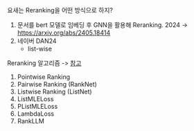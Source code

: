 요새는 Reranking을 어떤 방식으로 하지?
1. 문서를 bert 모델로 임베딩 후 GNN을 활용해 Reranking. 2024 -> https://arxiv.org/abs/2405.18414
2. 네이버 DAN24
	- list-wise

Reranking 알고리즘 -> [참고](https://yjoonjang.medium.com/re-ranker-%EB%AA%A8%EB%8D%B8-%ED%95%99%EC%8A%B5%EC%9D%84-%EC%9C%84%ED%95%9C-%EB%8B%A4%EC%96%91%ED%95%9C-loss%EB%A5%BC-%EC%95%8C%EC%95%84%EB%B3%B4%EC%9E%90-feat-learning-to-rank-listnetloss-lambdaloss-1a18b9697efb)	
1. Pointwise Ranking
2. Pairwise Ranking (RankNet)
3. Listwise Ranking (ListNet)
4. ListMLELoss
5. PListMLELoss
6. LambdaLoss
7. RankLLM
